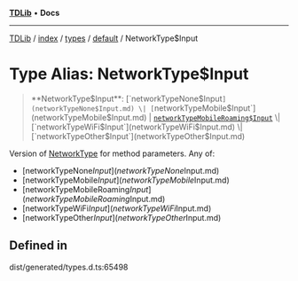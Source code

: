 [**TDLib**](../../../../../../README.md) • **Docs**

***

[TDLib](../../../../../../modules.md) / [index](../../../../../README.md) / [types](../../../README.md) / [default](../README.md) / NetworkType$Input

# Type Alias: NetworkType$Input

> **NetworkType$Input**: [`networkTypeNone$Input`](networkTypeNone$Input.md) \| [`networkTypeMobile$Input`](networkTypeMobile$Input.md) \| [`networkTypeMobileRoaming$Input`](networkTypeMobileRoaming$Input.md) \| [`networkTypeWiFi$Input`](networkTypeWiFi$Input.md) \| [`networkTypeOther$Input`](networkTypeOther$Input.md)

Version of [NetworkType](NetworkType.md) for method parameters.
Any of:
- [networkTypeNone$Input](networkTypeNone$Input.md)
- [networkTypeMobile$Input](networkTypeMobile$Input.md)
- [networkTypeMobileRoaming$Input](networkTypeMobileRoaming$Input.md)
- [networkTypeWiFi$Input](networkTypeWiFi$Input.md)
- [networkTypeOther$Input](networkTypeOther$Input.md)

## Defined in

dist/generated/types.d.ts:65498
